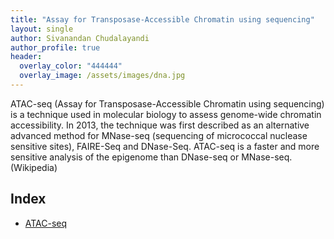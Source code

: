 ```yaml
---
title: "Assay for Transposase-Accessible Chromatin using sequencing"
layout: single
author: Sivanandan Chudalayandi
author_profile: true
header:
  overlay_color: "444444"
  overlay_image: /assets/images/dna.jpg
---
```


ATAC-seq (Assay for Transposase-Accessible Chromatin using sequencing) is a technique used in molecular biology to assess genome-wide chromatin accessibility. In 2013, the technique was first described as an alternative advanced method for MNase-seq (sequencing of micrococcal nuclease sensitive sites), FAIRE-Seq and DNase-Seq. ATAC-seq is a faster and more sensitive analysis of the epigenome than DNase-seq or MNase-seq. (Wikipedia)

## Index

  * [ATAC-seq](ATAC_tutorial.md)
